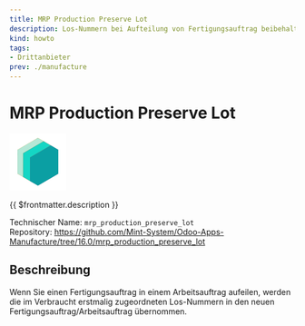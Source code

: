 ```yaml
---
title: MRP Production Preserve Lot
description: Los-Nummern bei Aufteilung von Fertigungsauftrag beibehalten.
kind: howto
tags:
- Drittanbieter
prev: ./manufacture
---
```

# MRP Production Preserve Lot
![icon_oms_box](attachments/icons_odoo_mint_system.png)

{{ $frontmatter.description }}

Technischer Name: `mrp_production_preserve_lot`\
Repository: <https://github.com/Mint-System/Odoo-Apps-Manufacture/tree/16.0/mrp_production_preserve_lot>

## Beschreibung

Wenn Sie einen Fertigungsauftrag in einem Arbeitsauftrag aufeilen, werden die im Verbraucht erstmalig zugeordneten Los-Nummern in den neuen Fertigungsauftrag/Arbeitsauftrag übernommen.